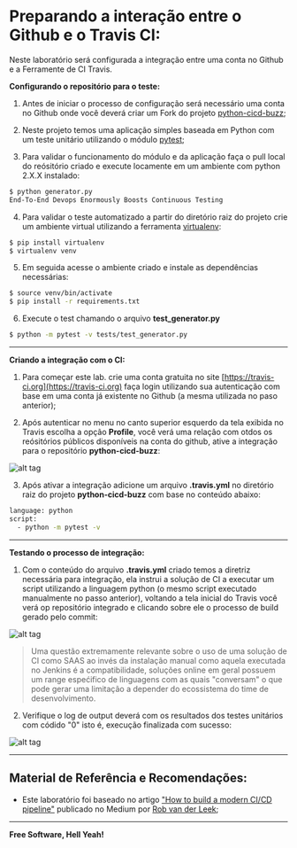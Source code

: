 # Preparando a interação entre o Github e o Travis CI:

Neste laboratório será configurada a integração entre uma conta no Github e a Ferramente de CI Travis.

**Configurando o repositório para o teste:**

1. Antes de iniciar o processo de configuração será necessário uma conta no Github onde você deverá criar um Fork do projeto [python-cicd-buzz](https://github.com/fiapsecdevops/python-cicd-buzz);

2. Neste projeto temos uma aplicação simples baseada em Python com um teste unitário utilizando o módulo [pytest](https://docs.pytest.org/en/latest/);

3. Para validar o funcionamento do módulo e da aplicação faça o pull local do reósitório criado e execute locamente em um ambiente com python 2.X.X instalado:

```sh
$ python generator.py
End-To-End Devops Enormously Boosts Continuous Testing
```

4. Para validar o teste automatizado a partir do diretório raiz do projeto crie um ambiente virtual utilizando a ferramenta [virtualenv](https://virtualenv.pypa.io/en/stable/): 

```sh
$ pip install virtualenv
$ virtualenv venv
```

5. Em seguida acesse o ambiente criado e instale as dependências necessárias:

```sh
$ source venv/bin/activate
$ pip install -r requirements.txt
```

6. Execute o test chamando o arquivo **test_generator.py**

```sh
$ python -m pytest -v tests/test_generator.py
```

---

**Criando a integração com o CI:**

1. Para começar este lab. crie uma conta gratuita no site [https://travis-ci.org](https://travis-ci.org) faça login utilizando sua autenticação com base em uma conta já existente no Github (a mesma utilizada no paso anterior);

2. Após autenticar no menu no canto superior esquerdo da tela exibida no Travis escolha a opção **Profile**, você verá uma relação com otdos os reósitórios públicos disponíveis na conta do github, ative a integração para o repositório **python-cicd-buzz**:

![alt tag](https://github.com/fiapsecdevops/classroom/raw/master/labs/images/1.1.1-travis.png)


3. Após ativar a integração adicione um arquivo **.travis.yml** no diretório raiz do projeto **python-cicd-buzz** com base no conteúdo abaixo:

```sh
language: python
script:
  - python -m pytest -v
```

---

**Testando o processo de integração:**

1. Com o conteúdo do arquivo **.travis.yml** criado temos a diretriz necessária para integração, ela instrui a solução de CI a executar um script utilizando a linguagem python (o mesmo script executado manualmente no passo anterior), voltando a tela inicial do Travis você verá op repositório integrado e clicando sobre ele o processo de build gerado pelo commit:

![alt tag](https://github.com/fiapsecdevops/classroom/raw/master/labs/images/1.1.2-travis.png)

> Uma questão extremamente relevante sobre o uso de uma solução de CI como SAAS ao invés da instalação manual como aquela executada no Jenkins é a compatibilidade, soluções online em geral possuem um range espećifico de linguagens com as quais "conversam" o que pode gerar uma limitação a depender do ecossistema do time de desenvolvimento.

2. Verifique o log de output deverá com os resultados dos testes unitários com códido "0" isto é, execução finalizada com sucesso:

![alt tag](https://github.com/fiapsecdevops/classroom/raw/master/labs/images/1.1.3-travis.png)

---

## Material de Referência e Recomendações:

- Este laboratório foi baseado no artigo ["How to build a modern CI/CD pipeline"](https://medium.com/bettercode/how-to-build-a-modern-ci-cd-pipeline-5faa01891a5b) publicado no Medium por [Rob van der Leek](https://medium.com/@robvanderleek?source=post_header_lockup);

---

**Free Software, Hell Yeah!**
